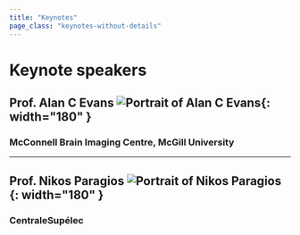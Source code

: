 ```yaml
---
title: "Keynotes"
page_class: "keynotes-without-details"
---
```


# Keynote speakers

## Prof. Alan C Evans ![Portrait of Alan C Evans](/images/keynotes/alan.jpg){: width="180" }
### McConnell Brain Imaging Centre, McGill University

---

## Prof. Nikos Paragios ![Portrait of Nikos Paragios](/images/keynotes/nikos.jpg){: width="180" }
### CentraleSupélec